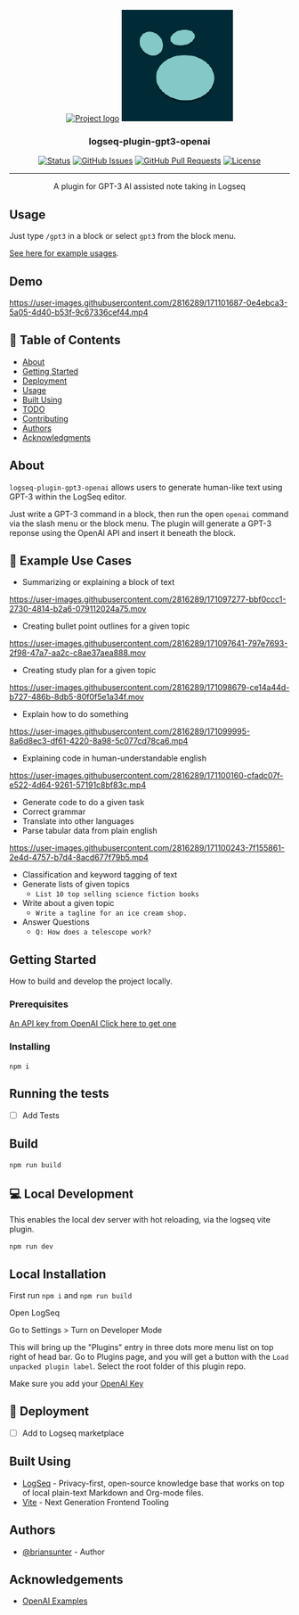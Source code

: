 <p align="center">
  <a href="" rel="noopener">
 <img width=400px height=200px src="./docs/open-ai.webp" alt="Project logo"></a>
 <img width=200px height=200px src="./docs/logseq.png" alt="Project logo"></a>
</p>

<h3 align="center">logseq-plugin-gpt3-openai</h3>

<div align="center">

[![Status](https://img.shields.io/badge/status-active-success.svg)]()
[![GitHub Issues](https://img.shields.io/github/issues/briansunter/logseq-plugin-gpt3-openai.svg)](https://github.com/briansunter/logseq-plugin-gpt3-openai)
[![GitHub Pull Requests](https://img.shields.io/github/issues-pr/briansunter/logseq-plugin-gpt3-openai.svg)](https://github.com/briansunter/logseq-plugin-gpt3-openai)
[![License](https://img.shields.io/badge/license-MIT-blue.svg)](/LICENSE)

</div>

---

<p align="center"> A plugin for GPT-3 AI assisted note taking in Logseq
    <br> 
</p>

## Usage

Just type `/gpt3` in a block or select `gpt3` from the block menu.

[See here for example usages](https://beta.openai.com/examples).

## Demo 

https://user-images.githubusercontent.com/2816289/171101687-0e4ebca3-5a05-4d40-b53f-9c67336cef44.mp4

## 📝 Table of Contents

- [About](#about)
- [Getting Started](#getting_started)
- [Deployment](#deployment)
- [Usage](#usage)
- [Built Using](#built_using)
- [TODO](../TODO.md)
- [Contributing](../CONTRIBUTING.md)
- [Authors](#authors)
- [Acknowledgments](#acknowledgement)

## About <a name = "about"></a>
`logseq-plugin-gpt3-openai` allows users to generate human-like text using GPT-3 within the LogSeq editor.

Just write a GPT-3 command in a block, then run the open `openai` command via the slash menu or the block menu. The plugin will generate a GPT-3 reponse using the OpenAI API and insert it beneath the block.

## 📖 Example Use Cases
- Summarizing or explaining a block of text


https://user-images.githubusercontent.com/2816289/171097277-bbf0ccc1-2730-4814-b2a6-079112024a75.mov


- Creating bullet point outlines for a given topic


https://user-images.githubusercontent.com/2816289/171097641-797e7693-2f98-47a7-aa2c-c8ae37aea888.mov

- Creating study plan for a given topic


https://user-images.githubusercontent.com/2816289/171098679-ce14a44d-b727-486b-8db5-80f0f5e1a34f.mov

- Explain how to do something


https://user-images.githubusercontent.com/2816289/171099995-8a6d8ec3-df61-4220-8a98-5c077cd78ca6.mp4


- Explaining code in human-understandable english


https://user-images.githubusercontent.com/2816289/171100160-cfadc07f-e522-4d64-9261-57191c8bf83c.mp4



- Generate code to do a given task
- Correct grammar
- Translate into other languages
- Parse tabular data from plain english

https://user-images.githubusercontent.com/2816289/171100243-7f155861-2e4d-4757-b7d4-8acd677f79b5.mp4

- Classification and keyword tagging of text
- Generate lists of given topics
	- `List 10 top selling science fiction books`
- Write about a given topic
	- `Write a tagline for an ice cream shop.`
- Answer Questions
	- `Q: How does a telescope work?`

## Getting Started <a name = "getting_started"></a>
How to build and develop the project locally.

### Prerequisites

[An API key from OpenAI Click here to get one](https://beta.openai.com/account/api-keys)

### Installing

```
npm i
```

## Running the tests <a name = "tests"></a>
- [ ] Add Tests


## Build <a name="usage"></a>
```
npm run build
```

## 💻 Local Development

This enables the local dev server with hot reloading, via the logseq vite plugin.

```
npm run dev
```

## Local Installation

First run `npm i` and `npm run build`

Open LogSeq

Go to Settings > Turn on Developer Mode

This will bring up the "Plugins" entry in three dots more menu list on top right of head bar. Go to Plugins page, and you will get a button with the  `Load unpacked plugin label`. Select the root folder of this plugin repo.

Make sure you add your [OpenAI Key](https://beta.openai.com/account/api-keys)

## 🚀 Deployment <a name = "deployment"></a>

- [ ] Add to Logseq marketplace

## Built Using <a name = "built_using"></a>

- [LogSeq](https://logseq.com/) - Privacy-first, open-source knowledge base that works on top of local plain-text Markdown and Org-mode files.
- [Vite](https://vitejs.dev/) - Next Generation Frontend Tooling

## Authors <a name = "authors"></a>

- [@briansunter](https://github.com/birnaunster) - Author

## Acknowledgements <a name = "acknowledgement"></a>

- [OpenAI Examples](https://beta.openai.com/examples)
